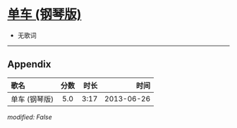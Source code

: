 # [单车 (钢琴版)](https://music.163.com/song?id=26608876)

* 无歌词


---

## Appendix

|歌名|分数|时长|时间|
|:---|:---:|---:|---:|
|单车 (钢琴版)|5.0|3:17|2013-06-26

*modified: False*